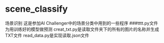 # scene_classify
场景识别
这是参加AI Challenger中的场景分类中用到的一些程序
###tttt.py文件为用训练好的模型做预测
creat_txt.py是读取文件夹下的所有的图片的名称并生成TXT文件
read_data.py是实现读取.json文件

